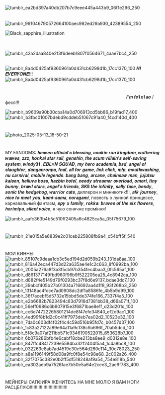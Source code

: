 ![tumblr_ea2bd397a40db207b7c9eee445a443b9_06f1e296_250](https://github.com/user-attachments/assets/a64d5bee-558b-4842-aa9e-bc73e3c65359) ⠀⠀⠀⠀⠀⠀⠀⠀⠀⠀⠀⠀⠀⠀⠀⠀⠀⠀⠀⠀⠀⠀⠀⠀⠀⠀⠀⠀⠀⠀⠀⠀⠀⠀⠀⠀⠀⠀⠀⠀⠀⠀⠀⠀⠀⠀⠀⠀⠀⠀⠀⠀⠀⠀⠀⠀⠀⠀⠀![tumblr_991046790572664100aec982ed29a930_42389554_250](https://github.com/user-attachments/assets/4fa71314-784b-4b67-8736-470332488d5e)

![Black_sapphire_illustration](https://github.com/user-attachments/assets/7ceaf132-4c52-4003-a38b-d3d10f2d5f2d)




⠀⠀⠀⠀⠀⠀⠀⠀⠀⠀⠀⠀⠀⠀⠀⠀⠀⠀⠀⠀⠀⠀⠀⠀⠀⠀⠀⠀⠀⠀⠀⠀⠀⠀⠀⠀⠀⠀⠀⠀⠀⠀⠀⠀⠀⠀⠀⠀⠀⠀⠀⠀⠀⠀⠀⠀⠀⠀⠀⠀⠀⠀⠀⠀⠀⠀⠀⠀⠀⠀⠀⠀⠀![tumblr_42a2daa840e2f3f6deeb1807f0564671_4aae7bc4_250](https://github.com/user-attachments/assets/a12b0d54-3703-4c14-91ab-3fab8252707a)

⠀⠀⠀⠀⠀⠀⠀⠀⠀⠀⠀⠀⠀⠀⠀⠀⠀⠀⠀⠀⠀⠀⠀⠀⠀⠀⠀⠀![tumblr_8a4d0425af9360961a0d431cb6298d1b_17cc1370_100](https://github.com/user-attachments/assets/d1548aef-2384-479e-ab55-dfc6d4da2b11) 𝑯𝑰 𝑬𝑽𝑬𝑹𝒀𝑶𝑵𝑬!!!![tumblr_8a4d0425af9360961a0d431cb6298d1b_17cc1370_100](https://github.com/user-attachments/assets/22b38771-e282-4be4-8521-4062de47ccd8)
# 



⠀⠀⠀⠀⠀⠀⠀⠀⠀⠀⠀⠀⠀⠀⠀⠀⠀⠀⠀⠀⠀⠀⠀⠀⠀⠀⠀⠀⠀⠀⠀⠀⠀⠀⠀⠀⠀⠀𝑰'𝒎 𝒇𝒆𝟏𝒙𝟏𝒂𝒐 / феся!!!


![tumblr_b9609a90b30cba14a0d706913cd5bb86_b19fad17_400](https://github.com/user-attachments/assets/e88e0d74-7c47-4737-8f84-c5fe674f2aaa) ![tumblr_b3fbc01007bdebd9cddeb51067c91a40_f4cd140d_400](https://github.com/user-attachments/assets/586663f6-5365-4cbe-817c-8720a8295d80)
#
![photo_2025-05-13_18-50-21](https://github.com/user-attachments/assets/8ce5c790-19bf-4afa-8e9a-cffbdc4ae397)
#
MY FANDOMS:
𝒉𝒆𝒂𝒗𝒆𝒏 𝒐𝒇𝒇𝒊𝒄𝒊𝒂𝒍'𝒔 𝒃𝒍𝒆𝒔𝒔𝒊𝒏𝒈, 𝒄𝒐𝒐𝒌𝒊𝒆 𝒓𝒖𝒏 𝒌𝒊𝒏𝒈𝒅𝒐𝒎, 𝒘𝒖𝒕𝒉𝒆𝒓𝒊𝒏𝒈 𝒘𝒂𝒘𝒆𝒔, 𝒛𝒛𝒛, 𝒉𝒐𝒏𝒌𝒂𝒊 𝒔𝒕𝒂𝒓 𝒓𝒂𝒊𝒍, 𝒈𝒆𝒏𝒔𝒉𝒊𝒏, 𝒕𝒉𝒆 𝒔𝒄𝒖𝒎 𝒗𝒊𝒍𝒍𝒂𝒊𝒏'𝒔 𝒔𝒆𝒍𝒇-𝒔𝒂𝒗𝒊𝒏𝒈 𝒔𝒚𝒔𝒕𝒆𝒎, 𝒘𝒊𝒏𝒅𝒚𝟑𝟏, 𝑬𝑩𝑳Ɐ𝑵 𝑺𝑸𝑼𝑨𝑫, 𝒎𝒚 𝒉𝒆𝒓𝒐 𝒂𝒄𝒂𝒅𝒆𝒎𝒊𝒂, 𝒃𝒔𝒅, 𝒂𝒏𝒈𝒆𝒍 𝒐𝒇 𝒔𝒍𝒂𝒖𝒈𝒉𝒕𝒆𝒓, 𝒅𝒂𝒏𝒈𝒂𝒏𝒓𝒐𝒏𝒑𝒂, 𝒇𝒏𝒂𝒇, 𝒂𝒍𝒍 𝒇𝒐𝒓 𝒈𝒂𝒎𝒆, 𝒍𝒊𝒏𝒌 𝒄𝒍𝒊𝒄𝒌, 𝒎𝒍𝒑, 𝒎𝒐𝒖𝒕𝒉𝒘𝒂𝒔𝒉𝒊𝒏𝒈, 𝒏𝒖 𝒄𝒂𝒓𝒏𝒊𝒗𝒂𝒍, 𝒎𝒐𝒃𝒊𝒍𝒆 𝒍𝒆𝒈𝒆𝒏𝒅𝒔: 𝒃𝒂𝒏𝒈 𝒃𝒂𝒏𝒈, 𝒂𝒓𝒄𝒂𝒏𝒆, 𝒄𝒉𝒂𝒊𝒏𝒔𝒂𝒘 𝒎𝒂𝒏, 𝒋𝒖𝒋𝒖𝒕𝒔𝒖 𝒌𝒂𝒊𝒔𝒆𝒏, 𝒉𝒆𝒍𝒍𝒖𝒗𝒂 𝒃𝒐𝒔𝒔, 𝒉𝒂𝒛𝒃𝒊𝒏 𝒉𝒐𝒕𝒆𝒍, 𝒏𝒆𝒆𝒅𝒚 𝒔𝒕𝒓𝒆𝒂𝒎𝒆𝒓 𝒐𝒗𝒆𝒓𝒍𝒐𝒂𝒅, 𝒐𝒎𝒐𝒓𝒊, 𝒕𝒊𝒏𝒚 𝒃𝒖𝒏𝒏𝒚, 𝒃𝒓𝒂𝒘𝒍 𝒔𝒕𝒂𝒓𝒔, 𝒂𝒏𝒈𝒆𝒍'𝒔 𝒇𝒓𝒊𝒆𝒏𝒅𝒔, 𝑺𝑲𝟖 𝒕𝒉𝒆 𝒊𝒏𝒇𝒊𝒏𝒊𝒕𝒚, 𝒔𝒂𝒍𝒍𝒚 𝒇𝒂𝒄𝒆, 𝒃𝒆𝒏𝒅𝒚, 𝒔𝒐𝒏𝒊𝒄 𝒕𝒉𝒆 𝒉𝒆𝒅𝒈𝒆𝒉𝒐𝒈, 𝒘𝒂𝒓𝒓𝒊𝒐𝒓 𝒄𝒂𝒕𝒔, диллерон и миникотик!!!, 𝒂𝒇𝒌 𝒋𝒐𝒖𝒓𝒏𝒆𝒚, 𝒏𝒊𝒄𝒆 𝒕𝒐 𝒎𝒆𝒆𝒕 𝒚𝒐𝒖, 𝒌𝒂𝒎𝒊-𝒔𝒂𝒎𝒂, 𝒏𝒐𝒓𝒂𝒈𝒂𝒎𝒊, повесть о лунной принцессе, карнавальный фантазм, 𝒔𝒑𝒚 𝒙 𝒇𝒂𝒎𝒊𝒍𝒚, 𝒓𝒐𝒌𝒌𝒂: 𝒃𝒓𝒂𝒗𝒆𝒔 𝒐𝒇 𝒕𝒉𝒆 𝒔𝒊𝒙 𝒇𝒍𝒐𝒘𝒆𝒓𝒔, 𝒉𝒐𝒓𝒊𝒎𝒊𝒚𝒂, 𝒔𝒊𝒍𝒆𝒏𝒕 𝒗𝒐𝒊𝒄𝒆, я чую сонячне проміння!

![tumblr_aafc363b4b5c510ff2405a6c4825ca5a_05f75679_100](https://github.com/user-attachments/assets/7108cb39-e3ec-402c-ae39-30631099eddc)
#
![tumblr_21e015a5e6839e2c01ceb225808fb9a4_c54bff5f_540](https://github.com/user-attachments/assets/8c349536-c946-4f83-be86-0da71251cf31)
#
МОИ КИННЫ 
![tumblr_85107c9deaa1cb3c5ed194d2d059b243_131da8aa_100](https://github.com/user-attachments/assets/34acda0c-f4e9-442c-92d6-4d4aa1f05f88) ![tumblr_816a42eca447d3d22a635ae4e1c2c663_8f0992ba_100](https://github.com/user-attachments/assets/89372d2a-f3b9-46e4-94f7-e4a3d9a9cb66) ![tumblr_2005a276a8f3a3f5cb97b354fec4baa3_0fc565af_100](https://github.com/user-attachments/assets/1521c59a-14fb-41df-b3f2-d3c5cb1cfd90)![tumblr_d861377149fbd960f96b9f522205ea25_4c8942ca_100](https://github.com/user-attachments/assets/e806089f-4bba-4c8b-a3ba-626d5f98a138) ![tumblr_d882f4e5149d79f0293bc37f8d6e9137_bdae3dc7_100](https://github.com/user-attachments/assets/c3016177-feaa-480b-a7aa-200a6415f1b6)![tumblr_39abcf405b27b01304a716692aa4d1f8_93f268b3_250](https://github.com/user-attachments/assets/a14fa7f4-acd4-427f-9ecd-1ecfb205099a)![tumblr_13148ac4fdce7ad0908dc2df1a8586fe_4b5b9d99_100](https://github.com/user-attachments/assets/b68e0107-2aff-4ba3-aff5-f337bb93788e)![tumblr_36f7acebf5d5732e15bbd5de374fe166_7337f4a5_100](https://github.com/user-attachments/assets/52604cf8-a20c-426c-afa9-b45a8419edb8)![tumblr_e2b6682b7823494c83d7916d7381bb38_d66a071f_100](https://github.com/user-attachments/assets/35643382-eff8-4a0a-8fb1-8ad40590ced8)![tumblr_56eff0986c6b907915e3f6871bae8e1f_d23d201d_100](https://github.com/user-attachments/assets/4c467d31-1e1f-451b-8257-235b26dbe5bf)![tumblr_cc6e74722265801214de8f47efe34840_ef2d9ac1_100](https://github.com/user-attachments/assets/3b5c802d-2817-41db-b5b1-feb6d4846a29)![tumblr_4ed99f8b1d2c0c41ff7973deb7ea02d2_10523e32_100](https://github.com/user-attachments/assets/c16ab013-76d0-45e5-bec9-592093aa4a8e)![tumblr_7da0c603df4f02f4c4c59d516b95fd7c_b0457d37_100](https://github.com/user-attachments/assets/4d2c4675-2018-4f4c-af80-c493cf5788b2)![tumblr_1c83a27122a89e64a11a9c138c9a696f_70ab5dcd_100](https://github.com/user-attachments/assets/5c1cf185-bbb8-42fe-a034-b74baa38167c)![tumblr_5f8c9a07af211bb571c9346190522015_653628b7_100](https://github.com/user-attachments/assets/b9599222-7cf8-4e34-a832-e388ea04800a)![tumblr_6b076286bfb4e6cabf18cbe213ba8ee9_d0312e8e_100](https://github.com/user-attachments/assets/4719aa1b-14ad-4c3f-97f2-077dab79a039)![tumblr_847ffc48417239e5584ba32f2404f5a4_1c4a8bc8_100](https://github.com/user-attachments/assets/39fc45f6-8139-440a-990e-130d9a4f4caf)![tumblr_032263e8ab7ad4519e30c564d260c114_30c78023_250](https://github.com/user-attachments/assets/4a6ce80a-d142-47cf-a1fd-d77bbe211b38)![tumblr_a8a1196149f58d08a9fc0f8e54c98e68_2c002a26_400](https://github.com/user-attachments/assets/a2aff17d-8d80-4678-a0a2-5da886412c48)![tumblr_32f7075c382e0b2ff5df518248af9a54_754e818b_540](https://github.com/user-attachments/assets/ef7fcf69-8b42-43dd-87a6-f1eb73383af7)![tumblr_ea302aeb9a7526fae7b50e5a64e2cee3_2ae9f783_400](https://github.com/user-attachments/assets/3ef2811a-a73e-43d8-9935-58a856caba0a)
#

МЕЙНЕРЫ САПФИРА ЖЕНИТЕСЬ НА МНЕ МОЛЮ Я ВАМ НОГИ РАСЦЕЛУЮ!!!!!!!!!!!!!!!!!!!!!!!!!!!!!!

















